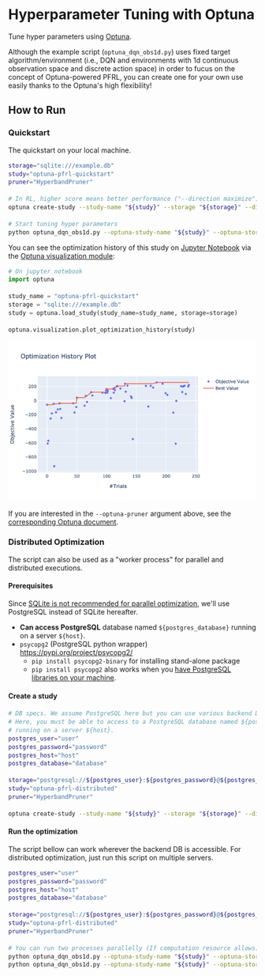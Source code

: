 # Hyperparameter Tuning with Optuna

Tune hyper parameters using [Optuna](https://optuna.org/).

Although the example script (`optuna_dqn_obs1d.py`) uses fixed target algorithm/environment
(i.e., DQN and environments with 1d continuous observation space and discrete action space)
in order to fucus on the concept of Optuna-powered PFRL,
you can create one for your own use easily thanks to the Optuna's high flexibility!


## How to Run

### Quickstart

The quickstart on your local machine.

```bash
storage="sqlite:///example.db"
study="optuna-pfrl-quickstart"
pruner="HyperbandPruner"

# In RL, higher score means better performance ("--direction maximize")
optuna create-study --study-name "${study}" --storage "${storage}" --direction maximize

# Start tuning hyper parameters
python optuna_dqn_obs1d.py --optuna-study-name "${study}" --optuna-storage "${storage}" --optuna-pruner "${pruner}"
```

You can see the optimization history of this study on [Jupyter Notebook](https://jupyter.org/install)
via the [Optuna visualization module](https://optuna.readthedocs.io/en/latest/reference/visualization.html):

```python
# On jupyter notebook
import optuna

study_name = "optuna-pfrl-quickstart"
storage = "sqlite:///example.db"
study = optuna.load_study(study_name=study_name, storage=storage)

optuna.visualization.plot_optimization_history(study)
```

![optimization_history](assets/optimization_history.png)


If you are interested in the `--optuna-pruner` argument above, see the
[corresponding Optuna document](https://optuna.readthedocs.io/en/latest/reference/pruners.html).


### Distributed Optimization

The script can also be used as a "worker process" for parallel and distributed executions.

#### Prerequisites

Since [SQLite is not recommended for parallel optimization](https://optuna.readthedocs.io/en/latest/tutorial/004_distributed.html#distributed-optimization),
we'll use PostgreSQL instead of SQLite hereafter.  

- **Can access PostgreSQL** database named `${postgres_database}` running on a server `${host}`.
- `psycopg2` (PostgreSQL python wrapper) https://pypi.org/project/psycopg2/
  - `pip install psycopg2-binary` for installing stand-alone package
  - `pip install psycopg2` also works when you [have PostgreSQL libraries on your machine](https://www.psycopg.org/docs/install.html#prerequisites).

#### Create a study

```bash
# DB specs. We assume PostgreSQL here but you can use various backend DB engines.
# Here, you must be able to access to a PostgreSQL database named ${postgres_database}
# running on a server ${host}.
postgres_user="user"
postgres_password="password"
postgres_host="host"
postgres_database="database"

storage="postgresql://${postgres_user}:${postgres_password}@${postgres_host}/${postgres_database}"
study="optuna-pfrl-distributed"
pruner="HyperbandPruner"

optuna create-study --study-name "${study}" --storage "${storage}" --direction maximize
```

#### Run the optimization

The script bellow can work wherever the backend DB is accessible.
For distributed optimization, just run this script on multiple servers.

```bash
postgres_user="user"
postgres_password="password"
postgres_host="host"
postgres_database="database"

storage="postgresql://${postgres_user}:${postgres_password}@${postgres_host}/${postgres_database}"
study="optuna-pfrl-distributed"
pruner="HyperbandPruner"

# You can run two processes parallelly (If computation resource allows)
python optuna_dqn_obs1d.py --optuna-study-name "${study}" --optuna-storage "${storage}" --optuna-pruner "${pruner}" &
python optuna_dqn_obs1d.py --optuna-study-name "${study}" --optuna-storage "${storage}" --optuna-pruner "${pruner}" &
```
